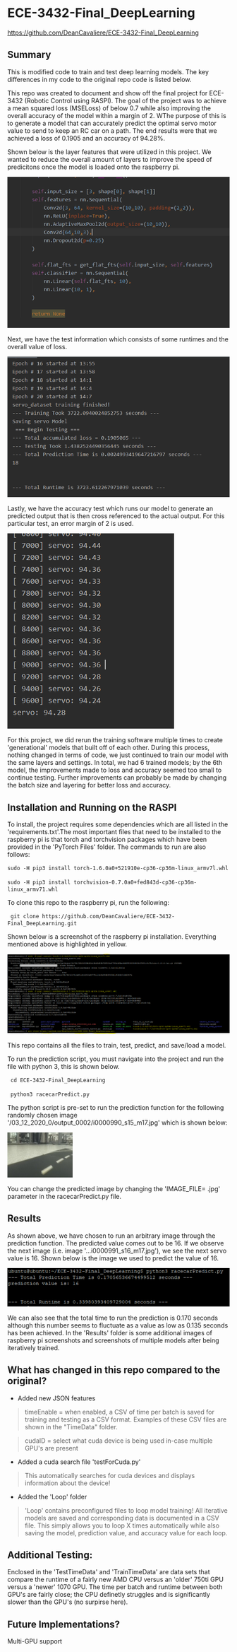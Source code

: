 # ECE-3432-Final_DeepLearning
 
 https://github.com/DeanCavaliere/ECE-3432-Final_DeepLearning
 
 ## Summary
 
 This is modified code to train and test deep learning models. The key differences in my code to the original repo code is listed below. 

 This repo was created to document and show off the final project for ECE-3432 (Robotic Control using RASPI). The goal of the project was to achieve a mean squared loss (MSELoss) of below 0.7 while also improving the overall accuracy of the model within a margin of 2. WThe purpose of this is to generate a model that can accurately predict the optimal servo motor value to send to keep an RC car on a path. The end results were that we achieved a loss of 0.1905 and an accuracy of 94.28%.
 
 Shown below is the layer features that were utilized in this project. We wanted to reduce the overall amount of layers to improve the speed of predicitons once the model is loaded onto the raspberry pi.

![Image](https://github.com/DeanCavaliere/ECE-3432-Final_DeepLearning/blob/master/Results/Training_1/ModelLayers.PNG)

Next, we have the test information which consists of some runtimes and the overall value of loss.

![Testing](https://github.com/DeanCavaliere/ECE-3432-Final_DeepLearning/blob/master/Results/Training_6/ModelTestInfo.PNG)


Lastly, we have the accuracy test which runs our model to generate an predicted output that is then cross referenced to the actual output. For this particular test, an error margin of 2 is used.

![Accuracy](https://github.com/DeanCavaliere/ECE-3432-Final_DeepLearning/blob/master/Results/Training_6/AccuracyTest.PNG)

 For this project, we did rerun the training software multiple times to create 'generational' models that built off of each other.
 During this process, nothing changed in terms of code, we just continued to train our model with the same layers and settings.
 In total, we had 6 trained models; by the 6th model, the improvements made to loss and accuracy seemed too small to continue 
 testing. Further improvements can probably be made by changing the batch size and layering for better loss and accuracy.
 
 
 
 ## Installation and Running on the RASPI
 
 To install, the project requires some dependencies which are all listed in the 'requirements.txt'.The most important
 files that need to be installed to the raspberry pi is that torch and torchvision packages which have been provided in 
 the 'PyTorch Files' folder. The commands to run are also follows:
  ```
  sudo -H pip3 install torch-1.6.0a0+521910e-cp36-cp36m-linux_armv7l.whl
 
  sudo -H pip3 install torchvision-0.7.0a0+fed843d-cp36-cp36m-linux_armv71.whl
 ```
 To clone this repo to the raspberry pi, run the following:
 ```
  git clone https://github.com/DeanCavaliere/ECE-3432-Final_DeepLearning.git
 ```
 Shown below is a screenshot of the raspberry pi installation. Everything mentioned above is highlighted in yellow.
 
 ![Install](https://github.com/DeanCavaliere/ECE-3432-Final_DeepLearning/blob/master/Results/Installation/InstallTorch_gitClone.PNG)
 
 This repo contains all the files to train, test, predict, and save/load a model. 
 
 To run the prediction script, you must navigate into the project and run the file with python 3, this is shown below.
 ```
  cd ECE-3432-Final_DeepLearning 

  python3 racecarPredict.py
```
 The python script is pre-set to run the prediction function for the following randomly chosen image 
 '/03_12_2020_0/output_0002/i0000990_s15_m17.jpg' which is shown below:
 
 ![predictimage](https://github.com/DeanCavaliere/ECE-3432-Final_DeepLearning/blob/master/data/images/03_12_2020_0/output_0002/i0000990_s15_m17.jpg)
 
 You can change the predicted image by changing the 'IMAGE_FILE= <Path to Image>.jpg' parameter in the racecarPredict.py file.
 
 
 
 ## Results
 
 As shown above, we have chosen to run an arbitrary image through the prediction function. The predicted value comes out
 to be 16. If we observe the next image (i.e. image '...i0000991_s16_m17.jpg'), we see the next servo value is 16.
 Shown below is the image we used to predict the value of 16.
 
 ![predicted](https://github.com/DeanCavaliere/ECE-3432-Final_DeepLearning/blob/master/Results/Predicted_Value_RPI.PNG)
 
 We can also see that the total time to run the prediction is 0.170 seconds although this number seems to fluctuate as
 a value as low as 0.135 seconds has been achieved. In the 'Results' folder is some additional images of raspberry pi screenshots
 and screenshots of multiple models after being iteratively trained. 
 


 ## What has changed in this repo compared to the original?
 
 - Added new JSON features 
 >  timeEnable = when enabled, a CSV of time per batch is saved for training and testing as a CSV format. Examples of these CSV files are shown in the "TimeData" folder.
 
 >  cudaID = select what cuda device is being used in-case multiple GPU's are present
 
 - Added a cuda search file 'testForCuda.py'
 >  This automatically searches for cuda devices and displays information about the device!

 - Added the 'Loop' folder
 >  'Loop' contains preconfigured files to loop model training! All iterative models are saved and corresponding data is documented in a CSV file.
 > This simply allows you to loop X times automatically while also saving the model, prediction value, and accuracy value for each loop.
 
 
 
 ## Additional Testing:
 
Enclosed in the 'TestTimeData' and 'TrainTimeData' are data sets that compare the runtime of a fairly new AMD CPU versus an 'older' 750ti GPU versus a 'newer' 1070 GPU. The time per batch and runtime between both GPU's are fairly close; the CPU definetly struggles and is significantly slower than the GPU's (no surpirse here).

 
 
 ## Future Implementations? 
 
 Multi-GPU support
